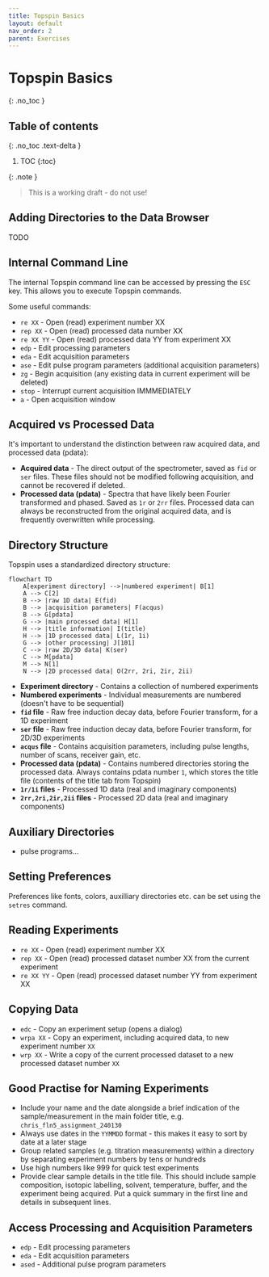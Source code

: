 ```yaml
---
title: Topspin Basics
layout: default
nav_order: 2
parent: Exercises
---
```


# Topspin Basics
{: .no_toc }

## Table of contents
{: .no_toc .text-delta }

1. TOC
{:toc}

{: .note }
> This is a working draft - do not use!

## Adding Directories to the Data Browser

TODO


## Internal Command Line

The internal Topspin command line can be accessed by pressing the `ESC` key. This allows you to execute Topspin commands.

Some useful commands:

* `re XX` - Open (read) experiment number XX
* `rep XX` - Open (read) processed data number XX
* `re XX YY` - Open (read) processed data YY from experiment XX
* `edp` - Edit processing parameters 
* `eda` - Edit acquisition parameters
* `ase` - Edit pulse program parameters (additional acquisition parameters)
* `zg` - Begin acquisition (any existing data in current experiment will be deleted)
* `stop` - Interrupt current acquisition IMMMEDIATELY
* `a` - Open acquisition window

## Acquired vs Processed Data 

It's important to understand the distinction between raw acquired data, and processed data (pdata):

- **Acquired data** - The direct output of the spectrometer, saved as `fid` or `ser` files. These files should not be modified following acquisition, and cannot be recovered if deleted.
- **Processed data (pdata)** - Spectra that have likely been Fourier transformed and phased. Saved as `1r` or `2rr` files. Processed data can always be reconstructed from the original acquired data, and is frequently overwritten while processing.

## Directory Structure

Topspin uses a standardized directory structure:

```mermaid
flowchart TD
    A[experiment directory] -->|numbered experiment| B[1]
    A --> C[2]
    B --> |raw 1D data| E(fid)
    B --> |acquisition parameters| F(acqus)
    B --> G[pdata]
    G --> |main processed data| H[1]
    H --> |title information| I(title)
    H --> |1D processed data| L(1r, 1i)
    G --> |other processing| J[101]
    C --> |raw 2D/3D data| K(ser)
    C --> M[pdata]
    M --> N[1]
    N --> |2D processed data| O(2rr, 2ri, 2ir, 2ii)
```

- **Experiment directory** - Contains a collection of numbered experiments 
- **Numbered experiments** - Individual measurements are numbered (doesn't have to be sequential)
- **`fid` file** - Raw free induction decay data, before Fourier transform, for a 1D experiment
- **`ser` file** - Raw free induction decay data, before Fourier transform, for 2D/3D experiments
- **`acqus` file** - Contains acquisition parameters, including pulse lengths, number of scans, receiver gain, etc.
- **Processed data (pdata)** - Contains numbered directories storing the processed data. Always contains pdata number `1`, which stores the title file (contents of the title tab from Topspin)
- **`1r/1i` files** - Processed 1D data (real and imaginary components)
- **`2rr,2ri,2ir,2ii` files** - Processed 2D data (real and imaginary components)


## Auxiliary Directories 

- pulse programs...

## Setting Preferences 

Preferences like fonts, colors, auxilliary directories etc. can be set using the `setres` command.

## Reading Experiments 

- `re XX` - Open (read) experiment number XX
- `rep XX` - Open (read) processed dataset number XX from the current experiment
- `re XX YY` - Open (read) processed dataset number YY from experiment XX

## Copying Data

- `edc` - Copy an experiment setup (opens a dialog)
- `wrpa XX` - Copy an experiment, including acquired data, to new experiment number `XX`
- `wrp XX` - Write a copy of the current processed dataset to a new processed dataset number `XX`

## Good Practise for Naming Experiments 

- Include your name and the date alongside a brief indication of the sample/measurement in the main folder title, e.g. `chris_fln5_assignment_240130`
- Always use dates in the `YYMMDD` format - this makes it easy to sort by date at a later stage
- Group related samples (e.g. titration measurements) within a directory by separating experiment numbers by tens or hundreds
- Use high numbers like 999 for quick test experiments
- Provide clear sample details in the title file. This should include sample composition, isotopic labelling, solvent, temperature, buffer, and the experiment being acquired. Put a quick summary in the first line and details in subsequent lines.

## Access Processing and Acquisition Parameters

- `edp` - Edit processing parameters
- `eda` - Edit acquisition parameters 
- `ased` - Additional pulse program parameters
